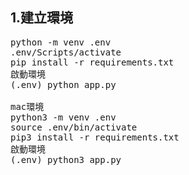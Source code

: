 
## 1.建立環境
<pre>
python -m venv .env
.env/Scripts/activate
pip install -r requirements.txt
啟動環境
(.env) python app.py

mac環境
python3 -m venv .env
source .env/bin/activate
pip3 install -r requirements.txt
啟動環境
(.env) python3 app.py

</pre>